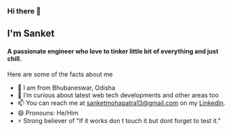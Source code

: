 ### Hi there 👋

## I'm Sanket 

#### A passionate engineer who love to tinker little bit of everything and just chill. 

Here are some of the facts about me

- 🔭 I am from Bhubaneswar, Odisha
- 🌱 I’m curious about latest web tech developments and other areas too
- 📫 You can reach me at sanketmohapatra13@gmail.com on my [LinkedIn](https://www.linkedin.com/in/sanket-mohapatra-b10661176/).
- 😄 Pronouns: He/Him
- ⚡ Strong believer of "If it works don t touch it but dont forget to test it."
